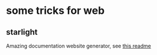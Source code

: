 # some tricks for web

## starlight

Amazing documentation website generator, see [this readme](starlight/template/readme.md)
